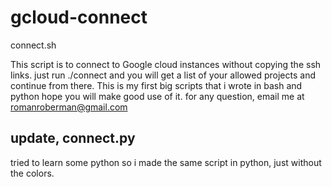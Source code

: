 # gcloud-connect

connect.sh

This script is to connect to Google cloud instances without copying the ssh links. just run ./connect and you will get a list of your allowed projects and continue from there.
This is my first big scripts that i wrote in bash and python hope you will make good use of it.
for any question, email me at romanroberman@gmail.com

## update, connect.py

tried to learn some python so i made the same script in python, just without the colors.
